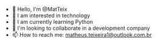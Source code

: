
- 👋 Hello, I'm @MatTeix
- 👀 I am interested in technology
- 🌱 I am currently learning Python
- 💞️ I'm looking to collaborate in a development company
- 📫 How to reach me: matheus.teixeira1@outlook.com.br
